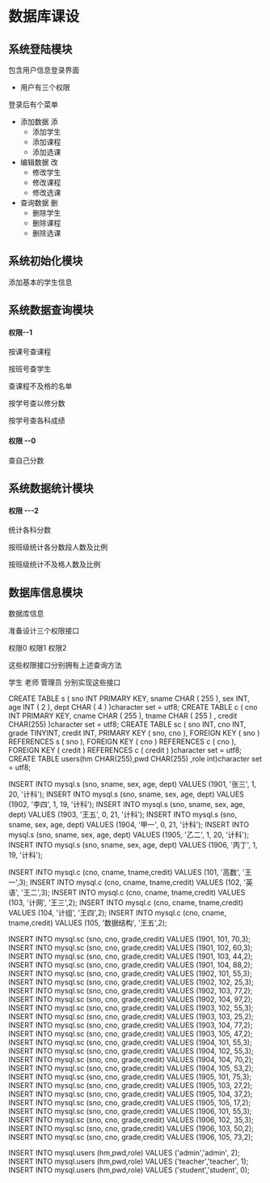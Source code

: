 # 数据库课设

## 系统登陆模块

包含用户信息登录界面

- 用户有三个权限

登录后有个菜单

- 添加数据 添
    - 添加学生
    - 添加课程
    - 添加选课
- 编辑数据 改
    - 修改学生
    - 修改课程
    - 修改选课
- 查询数据 删
    - 删除学生
    - 删除课程
    - 删除选课

## 系统初始化模块

添加基本的学生信息

## 系统数据查询模块

#### 权限--1

按课号查课程

按班号查学生

查课程不及格的名单

按学号查以修分数

按学号查各科成绩

#### 权限 --0

查自己分数

## 系统数据统计模块

#### 权限 ---2

统计各科分数

按班级统计各分数段人数及比例

按班级统计不及格人数及比例

## 数据库信息模块

数据库信息

准备设计三个权限接口

权限0 权限1 权限2

这些权限接口分别拥有上述查询方法

学生 老师 管理员 分别实现这些接口

CREATE TABLE s ( sno INT PRIMARY KEY, sname CHAR ( 255 ), sex INT, age INT ( 2 ), dept CHAR ( 4 ) )character set = utf8;
CREATE TABLE c ( cno INT PRIMARY KEY, cname CHAR ( 255 ), tname CHAR ( 255 ) , credit CHAR(255) )character set = utf8;
CREATE TABLE sc (
sno INT,
cno INT,
grade TINYINT,
credit INT,
PRIMARY KEY ( sno, cno ),
FOREIGN KEY ( sno ) REFERENCES s ( sno ),
FOREIGN KEY ( cno ) REFERENCES c ( cno ),
FOREIGN KEY ( credit ) REFERENCES c ( credit )
)character set = utf8;
CREATE TABLE users(hm CHAR(255),pwd CHAR(255) ,role int)character set = utf8;

INSERT INTO mysql.s (sno, sname, sex, age, dept) VALUES (1901, '张三', 1, 20, '计科');
INSERT INTO mysql.s (sno, sname, sex, age, dept) VALUES (1902, '李四', 1, 19, '计科');
INSERT INTO mysql.s (sno, sname, sex, age, dept) VALUES (1903, '王五', 0, 21, '计科');
INSERT INTO mysql.s (sno, sname, sex, age, dept) VALUES (1904, '甲一', 0, 21, '计科');
INSERT INTO mysql.s (sno, sname, sex, age, dept) VALUES (1905, '乙二', 1, 20, '计科');
INSERT INTO mysql.s (sno, sname, sex, age, dept) VALUES (1906, '丙丁', 1, 19, '计科');

INSERT INTO mysql.c (cno, cname, tname,credit) VALUES (101, '高数', '王一',3);
INSERT INTO mysql.c (cno, cname, tname,credit) VALUES (102, '英语', '王二',3);
INSERT INTO mysql.c (cno, cname, tname,credit) VALUES (103, '计网', '王三',2);
INSERT INTO mysql.c (cno, cname, tname,credit) VALUES (104, '计组', '王四',2);
INSERT INTO mysql.c (cno, cname, tname,credit) VALUES (105, '数据结构', '王五',2);

INSERT INTO mysql.sc (sno, cno, grade,credit) VALUES (1901, 101, 70,3);
INSERT INTO mysql.sc (sno, cno, grade,credit) VALUES (1901, 102, 60,3);
INSERT INTO mysql.sc (sno, cno, grade,credit) VALUES (1901, 103, 44,2);
INSERT INTO mysql.sc (sno, cno, grade,credit) VALUES (1901, 104, 88,2);
INSERT INTO mysql.sc (sno, cno, grade,credit) VALUES (1902, 101, 55,3);
INSERT INTO mysql.sc (sno, cno, grade,credit) VALUES (1902, 102, 25,3);
INSERT INTO mysql.sc (sno, cno, grade,credit) VALUES (1902, 103, 77,2);
INSERT INTO mysql.sc (sno, cno, grade,credit) VALUES (1902, 104, 97,2);
INSERT INTO mysql.sc (sno, cno, grade,credit) VALUES (1903, 102, 55,3);
INSERT INTO mysql.sc (sno, cno, grade,credit) VALUES (1903, 103, 25,2);
INSERT INTO mysql.sc (sno, cno, grade,credit) VALUES (1903, 104, 77,2);
INSERT INTO mysql.sc (sno, cno, grade,credit) VALUES (1903, 105, 47,2);
INSERT INTO mysql.sc (sno, cno, grade,credit) VALUES (1904, 101, 55,3);
INSERT INTO mysql.sc (sno, cno, grade,credit) VALUES (1904, 102, 55,3);
INSERT INTO mysql.sc (sno, cno, grade,credit) VALUES (1904, 104, 70,2);
INSERT INTO mysql.sc (sno, cno, grade,credit) VALUES (1904, 105, 53,2);
INSERT INTO mysql.sc (sno, cno, grade,credit) VALUES (1905, 101, 75,3);
INSERT INTO mysql.sc (sno, cno, grade,credit) VALUES (1905, 103, 27,2);
INSERT INTO mysql.sc (sno, cno, grade,credit) VALUES (1905, 104, 37,2);
INSERT INTO mysql.sc (sno, cno, grade,credit) VALUES (1905, 105, 17,2);
INSERT INTO mysql.sc (sno, cno, grade,credit) VALUES (1906, 101, 55,3);
INSERT INTO mysql.sc (sno, cno, grade,credit) VALUES (1906, 102, 35,3);
INSERT INTO mysql.sc (sno, cno, grade,credit) VALUES (1906, 103, 50,2);
INSERT INTO mysql.sc (sno, cno, grade,credit) VALUES (1906, 105, 73,2);

INSERT INTO mysql.users (hm,pwd,role) VALUES ('admin','admin', 2);
INSERT INTO mysql.users (hm,pwd,role) VALUES ('teacher','teacher', 1);
INSERT INTO mysql.users (hm,pwd,role) VALUES ('student','student', 0);